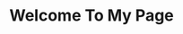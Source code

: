 <!DOCTYPE html>
<html>
 <head>
   <title>Portfolio </title>
 </head>
 <body>
   <h1>Welcome To My Page</h1>
 </body>
</html>
